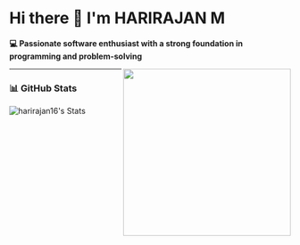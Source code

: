 # Hi there 👋 I'm HARIRAJAN M

**💻 Passionate software enthusiast with a strong foundation in programming and problem-solving**

<img align="right" src="https://media.giphy.com/media/qgQUggAC3Pfv687qPC/giphy.gif" width="300" height="300">

---

### 📊 GitHub Stats

![harirajan16's Stats](https://github-readme-stats.vercel.app/api?username=harirajan16&theme=dracula&show_icons=true&hide_border=true&count_private=true)
